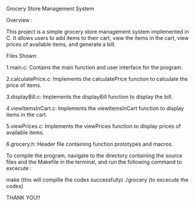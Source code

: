 Grocery Store Management System

Overview :

This project is a simple grocery store management system implemented in C. 
It allows users to add items to their cart, view the items in the cart, view prices of available items, and generate a bill.

Files Shown:

1.main.c: Contains the main function and user interface for the program.

2.calculatePrice.c: Implements the calculatePrice function to calculate the price of items.

3.displayBill.c: Implements the displayBill function to display the bill.

4.viewItemsInCart.c: Implements the viewItemsInCart function to display items in the cart.

5.viewPrices.c: Implements the viewPrices function to display prices of available items.

6.grocery.h: Header file containing function prototypes and macros.

To compile the program, navigate to the directory containing the source files and the Makefile in the terminal, 
and run the following command to excecute :

make 
(this will complile the codes successfully) 
./grocery 
(to excecute the codes)

THANK YOU!!
